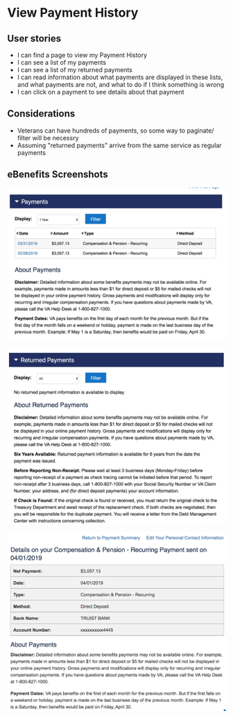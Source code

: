 # View Payment History

## User stories

- I can find a page to view my Payment History
- I can see a list of my payments
- I can see a list of my returned payments
- I can read information about what payments are displayed in these lists, and what payments are not, and what to do if I think something is wrong
- I can click on a payment to see details about that payment

## Considerations
- Veterans can have hundreds of payments, so some way to paginate/ filter will be necessry
- Assuming "returned payments" arrive from the same service as regular payments

## eBenefits Screenshots

![screenshot](images/payments-list-1.png)

![screenshot](images/payments-list-2.png)

![screenshot](images/payments-detail.png)
